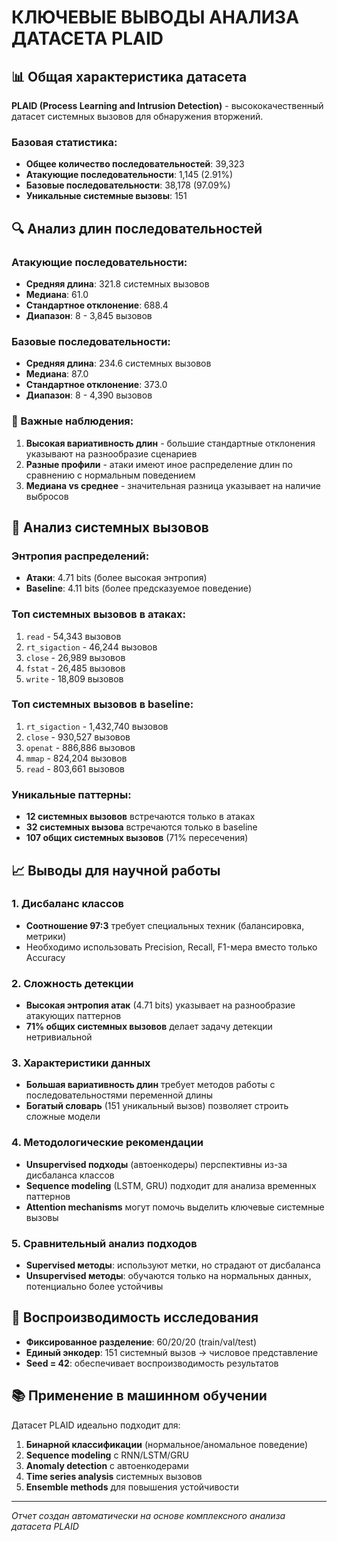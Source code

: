 # КЛЮЧЕВЫЕ ВЫВОДЫ АНАЛИЗА ДАТАСЕТА PLAID

## 📊 Общая характеристика датасета

**PLAID (Process Learning and Intrusion Detection)** - высококачественный датасет системных вызовов для обнаружения вторжений.

### Базовая статистика:
- **Общее количество последовательностей**: 39,323
- **Атакующие последовательности**: 1,145 (2.91%)
- **Базовые последовательности**: 38,178 (97.09%)
- **Уникальные системные вызовы**: 151

## 🔍 Анализ длин последовательностей

### Атакующие последовательности:
- **Средняя длина**: 321.8 системных вызовов
- **Медиана**: 61.0
- **Стандартное отклонение**: 688.4
- **Диапазон**: 8 - 3,845 вызовов

### Базовые последовательности:
- **Средняя длина**: 234.6 системных вызовов  
- **Медиана**: 87.0
- **Стандартное отклонение**: 373.0
- **Диапазон**: 8 - 4,390 вызовов

### 🔬 Важные наблюдения:
1. **Высокая вариативность длин** - большие стандартные отклонения указывают на разнообразие сценариев
2. **Разные профили** - атаки имеют иное распределение длин по сравнению с нормальным поведением
3. **Медиана vs среднее** - значительная разница указывает на наличие выбросов

## 🎯 Анализ системных вызовов

### Энтропия распределений:
- **Атаки**: 4.71 bits (более высокая энтропия)
- **Baseline**: 4.11 bits (более предсказуемое поведение)

### Топ системных вызовов в атаках:
1. `read` - 54,343 вызовов
2. `rt_sigaction` - 46,244 вызовов  
3. `close` - 26,989 вызовов
4. `fstat` - 26,485 вызовов
5. `write` - 18,809 вызовов

### Топ системных вызовов в baseline:
1. `rt_sigaction` - 1,432,740 вызовов
2. `close` - 930,527 вызовов
3. `openat` - 886,886 вызовов
4. `mmap` - 824,204 вызовов
5. `read` - 803,661 вызовов

### Уникальные паттерны:
- **12 системных вызовов** встречаются только в атаках
- **32 системных вызова** встречаются только в baseline
- **107 общих системных вызовов** (71% пересечения)

## 📈 Выводы для научной работы

### 1. Дисбаланс классов
- **Соотношение 97:3** требует специальных техник (балансировка, метрики)
- Необходимо использовать Precision, Recall, F1-мера вместо только Accuracy

### 2. Сложность детекции
- **Высокая энтропия атак** (4.71 bits) указывает на разнообразие атакующих паттернов
- **71% общих системных вызовов** делает задачу детекции нетривиальной

### 3. Характеристики данных
- **Большая вариативность длин** требует методов работы с последовательностями переменной длины
- **Богатый словарь** (151 уникальный вызов) позволяет строить сложные модели

### 4. Методологические рекомендации
- **Unsupervised подходы** (автоенкодеры) перспективны из-за дисбаланса классов
- **Sequence modeling** (LSTM, GRU) подходит для анализа временных паттернов
- **Attention mechanisms** могут помочь выделить ключевые системные вызовы

### 5. Сравнительный анализ подходов
- **Supervised методы**: используют метки, но страдают от дисбаланса
- **Unsupervised методы**: обучаются только на нормальных данных, потенциально более устойчивы

## 🎲 Воспроизводимость исследования

- **Фиксированное разделение**: 60/20/20 (train/val/test)
- **Единый энкодер**: 151 системный вызов → числовое представление
- **Seed = 42**: обеспечивает воспроизводимость результатов

## 📚 Применение в машинном обучении

Датасет PLAID идеально подходит для:
1. **Бинарной классификации** (нормальное/аномальное поведение)
2. **Sequence modeling** с RNN/LSTM/GRU
3. **Anomaly detection** с автоенкодерами
4. **Time series analysis** системных вызовов
5. **Ensemble methods** для повышения устойчивости

---

*Отчет создан автоматически на основе комплексного анализа датасета PLAID* 